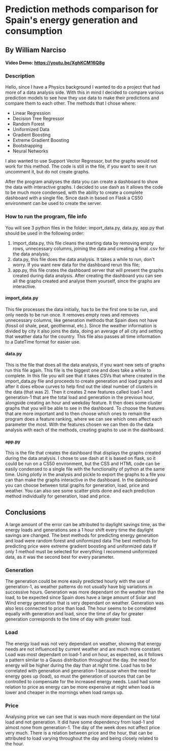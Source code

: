 # Prediction methods comparison for Spain's energy generation and consumption
## By William Narciso

#### Video Demo: https://youtu.be/XghKCM16Q8g

### Description
Hello, since I have a Physics background I wanted to do a project that had more of a data analysis side. With this in mind I decided to compare various prediction models to see how they use data to make their predictions and compare them to each other.
The methods that I chose where:
- Linear Regression
- Decision Tree Regressor
- Random Forest
- Uniformized Data
- Gradient Boosting
- Extreme Gradient Boosting
- Bootstrapping
- Neural Networks

I also wanted to use Support Vector Regressor, but the graphs would not work for this method. The code is still in the file, if you want to see it run uncomment it, but do not create graphs.

After the program analyses the data you can create a dashboard to show the data with interactive graphs. I decided to use dash as it allows the code to be much more condensed, with the ability to create a complete dashboard with a single file. Since dash in based on Flask a CS50 environment can be used to create the server.

### How to run the program, file info
You will see 3 python files in the folder: import_data.py, data.py, app.py that should be used in the following order:
1. import_data.py, this file cleans the starting data by removing empty rows, unnecessary columns, joining the data and creating a final .csv for the data analysis;
2. data.py, this file does the data analysis. It takes a while to run, don't worry. If you want new data for the dashboard rerun this file;
3. app.py, this file crates the dashboard server that will present the graphs created during data analysis.
After creating the dashboard you can see all the graphs created and analyse them yourself, since the graphs are interactive.

#### import_data.py
This file processes the data initially, has to be the first one to be run, and only needs to be run once. It removes empty rows and removes unnecessary columns, like generation methods that Spain does not have (fossil oil shale, peat, geothermal, etc.). Since the weather information is divided by city it also joins the data, doing an average of all city and setting that weather data for the country. This file also passes all time information to a DateTime format for easier use.

#### data.py
This is the file that does all the data analysis, if you want new sets of graphs run this file again. This file is the biggest one and does take a while to complete.
In this file you will see that it takes CSVs that where created in the import_data.py file and proceeds to create generation and load graphs and after it does elbow curves to help find out the ideal number of clusters in the data (that was 2). Then it creates 2 new features called load-1 and generation-1 that are the total load and generation in the previous hour, alongside creating an hour and weekday feature. It then does some cluster graphs that you will be able to see in the dashboard.
To choose the features that are more important and to then choose which ones to remain the program does a feature ranking, where we can see which ones affect each parameter the most. With the features chosen we can then do the data analysis with each of the methods, creating graphs to use in the dashboard.

#### app.py
This is the file that creates the dashboard that displays the graphs created during the data analysis. I chose to use dash at it is based on flask, so it could be run on a CS50 environment, but the CSS and HTML code can be easily condensed to a single file with the functionality of python at the same time. Using plotly in the analysis and pickle to export the graphs to a file you can than make the graphs interactive in the dashboard. In the dashboard you can choose between total graphs for generation, load, price and weather. You can also see some scatter plots done and each prediction method individually for generation, load and price.

## Conclusions
A large amount of the error can be attributed to daylight savings time, as the energy loads and generations see a 1 hour shift every time the daylight savings are changed.
The best methods for predicting energy generation and load were random forest and uniformized data
The best methods for predicting price were extreme gradient boosting and uniformized data
If only 1 method must be selected for everything I recommend uniformized data, as it was the second best for every parameter.

### Generation
The generation could be more easily predicted hourly with the use of generation-1, as weather patterns do not usually have big variations in successive hours.
Generation was more dependant on the weather than the load, to be expected since Spain does have a large amount of Solar and Wind energy generation that is very dependant on weather.
Generation was also less connected to price than load. The hour seems to be correlated equally with generation and load, since the time of day for greater generation corresponds to the time of day with greater load.

### Load
The energy load was not very dependant on weather, showing that energy needs are not influenced by current weather and are much more constant.
Load was most dependant on load-1 and on hour, as expected, as it follows a pattern similar to a Gauss distribution throughout the day.
the need for energy will be higher during the day than at night time. Load has to be correlated with generation and generation-1 because when the need for energy goes up (load), so must the generation of sources that can be controlled to compensate for the increased energy needs.
Load had some relation to price as energy can be more expensive at night when load is lower and cheaper in the mornings when load ramps up.

### Price
Analysing price we can see that is was much more dependant on the total load and not generation. It did have some dependency from load-1 and almost none from generation-1.
The day of the week does not affect price very much. There is a relation between price and the hour, that can be attributed to load varying throughout the day and being closely related to the hour.
